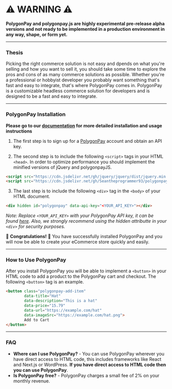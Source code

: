 # ⚠️ WARNING ⚠️
**PolygonPay and polygonpay.js are highly experimental pre-release alpha versions and not ready to be implemented in a production environment in any way, shape, or form yet.**

---

### Thesis
Picking the right commerce solution is not easy and dpends on what you're selling and how you want to sell it, you should take some time to explore the pros and cons of as many commerce solutions as possible. Whether you're a professional or hobbyist developer you probably want something that's fast and easy to integrate, that's where PolygonPay comes in. PolygonPay is a customizable headless commerce solution for developers and is designed to be a fast and easy to integrate.

---

### PolygonPay Installation

**Please go to our [documentation](https://docs.polygonpay.com) for more detailed installation and usage instructions**

1) The first step is to sign up for a [PolygonPay](https://app.polygonpay.com/signup) account and obtain an API key.

2) The second step is to include the following `<script>` tags in your HTML `<head>`. In order to optimize performance you should implement the minified versions of jQuery and polygonpayJS.
```html
<script src="https://cdn.jsdelivr.net/gh/jquery/jquery/dist/jquery.min.js"></script>
<script src="https://cdn.jsdelivr.net/gh/Seantheprogrammer93/polygonpayjs@v1.0.1-alpha/polygonpay.min.js"></script>
```

3) The last step is to include the following `<div>` tag in the `<body>` of your HTML document.
```html
<div hidden id="polygonpay" data-api-key="<YOUR_API_KEY>"></div>
```
*Note: Replace `<YOUR_API_KEY>` with your PolygonPay API key, it can be found [here](https://docs.polygonpay.com/dashboard). Also, we strongly recommend using the hidden attributte in your `<div>` for security purposes.*

🎉 **Congratulations!** 🎉
You have successfully installed PolygonPay and you will now be able to create your eCommerce store quickly and easily.

---

### How to Use PolygonPay

After you install PolygonPay you will be able to implement a `<button>` in your HTML code to add a product to the PolygonPay cart and checkout. The following `<button>` tag is an example.

```html
<button class="polygonpay-add-item"
        data-title="Hat" 
        data-description="This is a hat"
        data-price="15.79" 
        data-url="https://example.com/hat" 
        data-imageSrc="https://example.com/hat.png">
        Add to Cart
</button>
```
---

### FAQ
- **Where can I use PolygonPay?** - You can use PolygonPay wherever you have direct access to HTML code, this includes frameworks like React and Next.js or WordPress. **If you have direct access to HTML code then you can use PolygonPay**.
- **Is PolygonPay free?** - PolygonPay charges a small fee of 2% on your monthly revenue.
